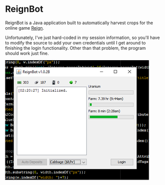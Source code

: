 # ReignBot

ReignBot is a Java application built to automatically harvest crops for the online game [Reign](http://reign.ws/).

Unfortunately, I've just hard-coded in my session information, so you'll have to modify the source to add your own
credentials until I get around to finishing the login functionality. Other than that problem, the program should work just fine.

![Screenshot of ReignBot](/assets/devshot1.png)

